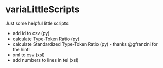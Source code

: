 # variaLittleScripts

Just some helpful little scripts:

- add id to csv (py)
- calculate Type-Token Ratio (py)
- calculate Standardized Type-Token Ratio (py) - thanks @gfranzini for the hint!
- xml to csv (xsl)
- add numbers to lines in tei (xsl)

